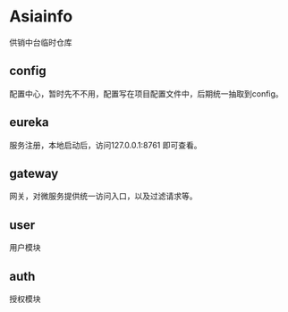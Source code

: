 # Asiainfo
供销中台临时仓库

## config
配置中心，暂时先不不用，配置写在项目配置文件中，后期统一抽取到config。

## eureka 
服务注册，本地启动后，访问127.0.0.1:8761 即可查看。

## gateway
网关，对微服务提供统一访问入口，以及过滤请求等。

## user
用户模块

## auth
授权模块
